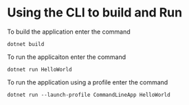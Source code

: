 # Using the CLI to build and Run

To build the application enter the command

```
dotnet build
```

To run the applicaiton enter the command

```
dotnet run HelloWorld
```

To run the application using a profile enter the command

```
dotnet run --launch-profile CommandLineApp HelloWorld
```
